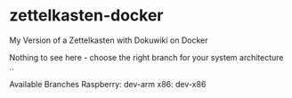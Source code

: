 # zettelkasten-docker
My Version of a Zettelkasten with Dokuwiki on Docker


Nothing to see here - choose the right branch for your system architecture ..


Available Branches
Raspberry: dev-arm
x86: dev-x86

